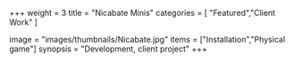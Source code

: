 +++
weight = 3
title = "Nicabate Minis"
categories = [ "Featured","Client Work" ]

image = "images/thumbnails/Nicabate.jpg"
items = ["Installation","Physical game"]
synopsis = "Development, client project"
+++

